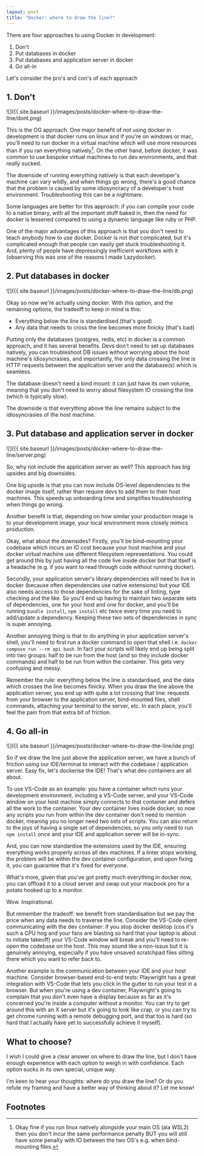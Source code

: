 ```yaml
---
layout: post
title: "Docker: where to draw the line?"
---
```


There are four approaches to using Docker in development:

1. Don't
2. Put databases in docker
3. Put databases and application server in docker
4. Go all-in

Let's consider the pro's and con's of each approach

## 1. Don't

![]({{ site.baseurl }}/images/posts/docker-where-to-draw-the-line/dont.png)

This is the OG approach. One major benefit of _not_ using docker in development is that docker runs on linux and if you're on windows or mac, you'll need to run docker in a virtual machine which will use more resources than if you ran everything natively[^1]. On the other hand, before docker, it was common to use bespoke virtual machines to run dev environments, and that _really_ sucked.

The downside of running everything natively is that each developer's machine can vary wildly, and when things go wrong, there's a good chance that the problem is caused by some idiosyncracy of a developer's host environment. Troubleshooting this can be a nightmare.

Some languages are better for this approach: if you can compile your code to a native binary, with all the important stuff baked in, then the need for docker is lessened compared to using a dynamic language like ruby or PHP.

One of the major advantages of this approach is that you don't need to teach anybody how to use docker. Docker is not _that_ complicated, but it's complicated enough that people can easily get stuck troubleshooting it. And, plenty of people have depressingly inefficient workflows with it (observing this was one of the reasons I made Lazydocker).

## 2. Put databases in docker

![]({{ site.baseurl }}/images/posts/docker-where-to-draw-the-line/db.png)

Okay so now we're actually using docker. With this option, and the remaining options, the tradeoff to keep in mind is this:
* Everything below the line is standardised (that's good)
* Any data that needs to cross the line becomes more finicky (that's bad)

Putting only the databases (postgres, redis, etc) in docker is a common approach, and it has several benefits. Devs don't need to set up databases natively, you can troubleshoot DB issues without worrying about the host machine's idiosyncrasies, and importantly, the only data crossing the line is HTTP requests between the application server and the database(s) which is seamless.

The database doesn't need a bind mount: it can just have its own volume, meaning that you don't need to worry about filesystem IO crossing the line (which is typically slow).

The downside is that everything above the line remains subject to the idiosyncrasies of the host machine.

## 3. Put database and application server in docker

![]({{ site.baseurl }}/images/posts/docker-where-to-draw-the-line/server.png)

So, why not include the application server as well? This approach has big upsides and big downsides.

One big upside is that you can now include OS-level dependencies to the docker image itself, rather than require devs to add them to their host machines. This speeds up onboarding time and simplifies troubleshooting when things go wrong.

Another benefit is that, depending on how similar your production image is to your development image, your local environment more closely mimics production.

Okay, what about the downsides? Firstly, you'll be bind-mounting your codebase which incurs an IO cost because your host machine and your docker virtual machine use different filesystem representations. You could get around this by just having all the code live inside docker but that itself is a headache (e.g. if you want to read through code without running docker).

Secondly, your application server's library dependencies will need to live in docker (because often dependencies use native extensions) but your IDE also needs access to those dependencies for the sake of linting, type checking and the like. So you'll end up having to maintain two separate sets of dependencies, one for your host and one for docker, and you'll be running `bundle install`,  `npm install` etc twice every time you need to add/update a dependency. Keeping these two sets of dependencies in sync is super annoying.

Another annoying thing is that to do anything in your application server's shell, you'll need to first run a docker command to open that shell i.e. `docker compose run --rm api bash`. In fact your scripts will likely end up being split into two groups: half to be run from the host (and so they include docker commands) and half to be run from within the container. This gets very confusing and messy.

Remember the rule: everything below the line is standardised, and the data which crosses the line becomes finicky. When you draw the line above the application server, you end up with quite a lot crossing that line: requests from your browser to the application server, bind-mounted files, shell commands, attaching your terminal to the server, etc. In each place, you'll feel the pain from that extra bit of friction.

## 4. Go all-in

![]({{ site.baseurl }}/images/posts/docker-where-to-draw-the-line/ide.png)

So if we draw the line just above the application server, we have a bunch of friction using our IDE/terminal to interact with the codebase / application server. Easy fix, let's dockerise the IDE! That's what dev containers are all about.

To use VS-Code as an example: you have a container which runs your development environment, including a VS-Code server, and your VS-Code window on your host machine simply connects to that container and defers all the work to the container. Your dev container lives inside docker, so now any scripts you run from within the dev container don't need to mention docker, meaning you no longer need two sets of scripts. You can also return to the joys of having a single set of dependencies, so you only need to run `npm install` once and your IDE and application server will be in-sync.

And, you can now standardise the extensions used by the IDE, ensuring everything works properly across all dev machines. If a linter stops working, the problem will be within the dev container configuration, and upon fixing it, you can guarantee that it's fixed for everyone.

What's more, given that you've got pretty much everything in docker now, you can offload it to a cloud server and swap out your macbook pro for a potato hooked up to a monitor.

Wow. Inspirational.

But remember the tradeoff: we benefit from standardisation but we pay the price when any data needs to traverse the line. Consider the VS-Code client communicating with the dev container: if you stop docker desktop (cos it's such a CPU hog and your fans are blasting so hard that your laptop is about to initiate takeoff) your VS-Code window will break and you'll need to re-open the codebase on the host. This may sound like a non-issue but it is genuinely annoying, especially if you have unsaved scratchpad files sitting there which you want to refer back to.

Another example is the communication between your IDE and your host machine. Consider browser-based end-to-end tests: Playwright has a great integration with VS-Code that lets you click in the gutter to run your test in a browser. But when you're using a dev container, Playwright's going to complain that you don't even have a display because as far as it's concerned you're inside a computer without a monitor. You can try to get around this with an X server but it's going to look like crap, or you can try to get chrome running with a remote debugging port, and that too is hard (so hard that I actually have yet to successfully achieve it myself).

## What to choose?

I wish I could give a clear answer on where to draw the line, but I don't have enough experience with each option to weigh in with confidence. Each option sucks in its own special, unique way.

I'm keen to hear your thoughts: where do you draw the line? Or do you refute my framing and have a better way of thinking about it? Let me know!

## Footnotes

[^1]: Okay fine if you run linux natively alongside your main OS (ala WSL2) then you don't incur the same performance penalty BUT you will still have some penalty with IO between the two OS's e.g. when bind-mounting files.
